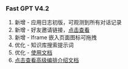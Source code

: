 ### Fast GPT V4.2

1. 新增 - 应用日志初版，可观测到所有对话记录
2. 新增 - 好友邀请链接，[点击查看](/account?currentTab=promotion)
3. 新增 - Iframe 嵌入页面图标可拖拽
4. 优化 - 知识库搜索提示词
5. 优化 - [使用文档](https://doc.fastgpt.run/docs/intro/)
6. [点击查看高级编排介绍文档](https://doc.fastgpt.run/docs/workflow)
